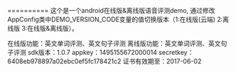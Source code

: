 ==========
这个是一个android在线版&离线版语音评测demo, 通过修改AppConfig类中DEMO_VERSION_CODE变量的值切换版本（1:在线版(云端) 2:离线版 3:在线版&离线版）。

在线版功能：英文单词评测、英文句子评测
离线版功能：英文单词评测、英文句子评测
sdk版本：1.0.7
appkey：1495155672000014
secretkey：6408eb978897a02ebc0ef5fc178421c2
证书有效期至：2017-06-02



